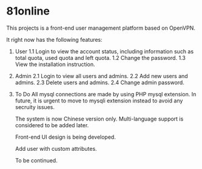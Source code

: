 81online
========
This projects is a front-end user management platform based on OpenVPN.

It right now has the following features:

1. User
   1.1 Login to view the account status, including information such as total quota, used quota and left quota.
   1.2 Change the password.
   1.3 View the installation instruction.

2. Admin
   2.1 Login to view all users and admins.
   2.2 Add new users and admins.
   2.3 Delete users and admins.
   2.4 Change admin password.

3. To Do
   All mysql connections are made by using PHP mysql extension. In future, it is urgent to move to mysqli extension
   instead to avoid any secruity issues.

   The system is now Chinese version only. Multi-language support is considered to be added later.
   
   Front-end UI design is being developed.
   
   Add user with custom attributes.
   
   To be continued.

